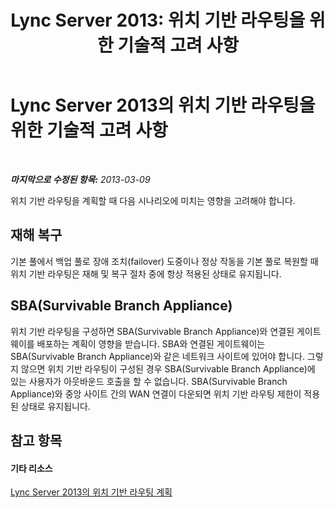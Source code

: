 ﻿---
title: 'Lync Server 2013: 위치 기반 라우팅을 위한 기술적 고려 사항'
TOCTitle: 위치 기반 라우팅을 위한 기술적 고려 사항
ms:assetid: 2e2a9199-7c6f-48d3-9adb-3873fc4f8c4e
ms:mtpsurl: https://technet.microsoft.com/ko-kr/library/JJ994027(v=OCS.15)
ms:contentKeyID: 52056812
ms.date: 08/10/2015
mtps_version: v=OCS.15
ms.translationtype: HT
---

# Lync Server 2013의 위치 기반 라우팅을 위한 기술적 고려 사항

 

_**마지막으로 수정된 항목:** 2013-03-09_

위치 기반 라우팅을 계획할 때 다음 시나리오에 미치는 영향을 고려해야 합니다.

## 재해 복구

기본 풀에서 백업 풀로 장애 조치(failover) 도중이나 정상 작동을 기본 풀로 복원할 때 위치 기반 라우팅은 재해 및 복구 절차 중에 항상 적용된 상태로 유지됩니다.

## SBA(Survivable Branch Appliance)

위치 기반 라우팅을 구성하면 SBA(Survivable Branch Appliance)와 연결된 게이트웨이를 배포하는 계획이 영향을 받습니다. SBA와 연결된 게이트웨이는 SBA(Survivable Branch Appliance)와 같은 네트워크 사이트에 있어야 합니다. 그렇지 않으면 위치 기반 라우팅이 구성된 경우 SBA(Survivable Branch Appliance)에 있는 사용자가 아웃바운드 호출을 할 수 없습니다. SBA(Survivable Branch Appliance)와 중앙 사이트 간의 WAN 연결이 다운되면 위치 기반 라우팅 제한이 적용된 상태로 유지됩니다.

## 참고 항목

#### 기타 리소스

[Lync Server 2013의 위치 기반 라우팅 계획](lync-server-2013-planning-for-location-based-routing.md)

